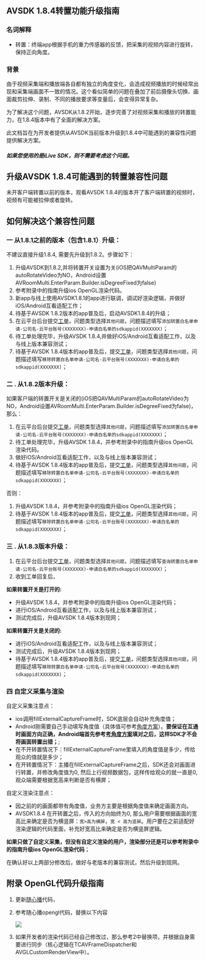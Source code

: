 ## AVSDK 1.8.4转置功能升级指南

### 名词解释

* 转置：终端app根据手机的重力传感器的反馈，把采集的视频内容进行旋转，保持正向角度。

### 背景

由于视频采集端和播放端各自都有独立的角度变化，会造成视频播放的时候经常出现和采集端画面不一致的情况。这个看似简单的问题在叠加了前后摄像头切换、画面裁剪拉伸、录制、不同的播放要求等变量后，会变得异常复杂。

为了解决这个问题，AVSDK从1.8.2开始，逐步完善了对视频采集和播放的转置能力，在1.8.4版本中有了全面的解决方案。

此文档旨在为开发者提供从AVSDK当前版本升级到1.8.4中可能遇到的兼容性问题提供解决方案。

##### 如果您使用的是iLive SDK，则不需要考虑这个问题。

## 升级AVSDK 1.8.4可能遇到的转置兼容性问题

未开客户端转置以前的版本，观看AVSDK 1.8.4的版本开了客户端转置的视频时，视频有可能被拉伸或者旋转。


## 如何解决这个兼容性问题

### 一 从1.8.1之前的版本（包含1.8.1）升级：

不建议直接升级1.8.4, 需要先升级到1.8.2。步骤如下：

1. 升级AVSDK到1.8.2,并将转置开关设置为关(iOS把QAVMultiParam的autoRotateVideo为NO，Android设置AVRoomMulti.EnterParam.Builder.isDegreeFixed为false)
2. 参考附录中的指南升级ios OpenGL渲染代码。
3. 新app与线上使用AVSDK1.8.1的app进行联调，调试好渲染逻辑，并做好iOS/Android互看适配工作；
4. 待基于AVSDK 1.8.2版本的app普及后，启动AVSDK1.8.4的升级；
5. 在云平台后台提交[工单](http://console.tcecqpoc.fsphere.cn/workorder/category/create?level1_id=29&level2_id=37&level1_name=%E8%A7%86%E9%A2%91%E4%B8%8E%E9%80%9A%E4%BF%A1%E6%9C%8D%E5%8A%A1&level2_name=%E4%BA%92%E5%8A%A8%E7%9B%B4%E6%92%AD%20%20ILVB)，问题类型选择`其他问题`，问题描述填写`添加转置白名单申请-公司名-云平台账号(XXXXXXX)-申请白名单的sdkappid(XXXXXXX)`；
6. 待工单处理完毕，升级AVSDK 1.8.4,并做好iOS/Android互看适配工作，以及与线上版本兼容测试；
7. 待基于AVSDK 1.8.4版本的app普及后，提交[工单](http://console.tcecqpoc.fsphere.cn/workorder/category/create?level1_id=29&level2_id=37&level1_name=%E8%A7%86%E9%A2%91%E4%B8%8E%E9%80%9A%E4%BF%A1%E6%9C%8D%E5%8A%A1&level2_name=%E4%BA%92%E5%8A%A8%E7%9B%B4%E6%92%AD%20%20ILVB)，问题类型选择`其他问题`，问题描述填写`移除转置白名单申请-公司名-云平台账号(XXXXXXX)-申请白名单的sdkappid(XXXXXXX)`；



### 二 . 从1.8.2版本升级：

如果客户端的转置开关是关闭的(iOS把QAVMultiParam的autoRotateVideo为NO，Android设置AVRoomMulti.EnterParam.Builder.isDegreeFixed为false)，那么：

1. 在云平台后台提交[工单](http://console.tcecqpoc.fsphere.cn/workorder/category/create?level1_id=29&level2_id=37&level1_name=%E8%A7%86%E9%A2%91%E4%B8%8E%E9%80%9A%E4%BF%A1%E6%9C%8D%E5%8A%A1&level2_name=%E4%BA%92%E5%8A%A8%E7%9B%B4%E6%92%AD%20%20ILVB)，问题类型选择`其他问题`，问题描述填写`添加转置白名单申请-公司名-云平台账号(XXXXXXX)-申请白名单的sdkappid(XXXXXXX)`；
2. 待工单处理完毕，升级AVSDK 1.8.4，并参考附录中的指南升级ios OpenGL渲染代码。
3. 做好iOS/Android互看适配工作，以及与线上版本兼容测试；
5. 待基于AVSDK 1.8.4版本的app普及后，提交[工单](http://console.tcecqpoc.fsphere.cn/workorder/category/create?level1_id=29&level2_id=37&level1_name=%E8%A7%86%E9%A2%91%E4%B8%8E%E9%80%9A%E4%BF%A1%E6%9C%8D%E5%8A%A1&level2_name=%E4%BA%92%E5%8A%A8%E7%9B%B4%E6%92%AD%20%20ILVB)，问题类型选择`其他问题`，问题描述填写`移除转置白名单申请-公司名-云平台账号(XXXXXXX)-申请白名单的sdkappid(XXXXXXX)`；


否则：

1. 升级AVSDK 1.8.4，并参考附录中的指南升级ios OpenGL渲染代码；
2. 待基于AVSDK 1.8.4版本的app普及后，提交[工单](http://console.tcecqpoc.fsphere.cn/workorder/category/create?level1_id=29&level2_id=37&level1_name=%E8%A7%86%E9%A2%91%E4%B8%8E%E9%80%9A%E4%BF%A1%E6%9C%8D%E5%8A%A1&level2_name=%E4%BA%92%E5%8A%A8%E7%9B%B4%E6%92%AD%20%20ILVB)，问题类型选择`其他问题`，问题描述填写`移除转置白名单申请-公司名-云平台账号(XXXXXXX)-申请白名单的sdkappid(XXXXXXX)`；

### 三 . 从1.8.3版本升级：

1. 在云平台后台提交[工单](http://console.tcecqpoc.fsphere.cn/workorder/category/create?level1_id=29&level2_id=37&level1_name=%E8%A7%86%E9%A2%91%E4%B8%8E%E9%80%9A%E4%BF%A1%E6%9C%8D%E5%8A%A1&level2_name=%E4%BA%92%E5%8A%A8%E7%9B%B4%E6%92%AD%20%20ILVB)，问题类型选择`其他问题`，问题描述填写`查询转置白名单申请-公司名-云平台账号(XXXXXXX)-申请白名单的sdkappid(XXXXXXX)`；
2. 收到工单回复后，

**如果转置开关是打开的:**

* 升级AVSDK 1.8.4，并参考附录中的指南升级ios OpenGL渲染代码；
* 进行iOS/Android互看适配工作，以及与线上版本兼容测试；
* 测试完成后，升级AVSDK 1.8.4版本到现网；

**如果转置开关是关闭的:**

* 进行iOS/Android互看适配工作，以及与线上版本兼容测试；
* 测试完成后，升级AVSDK 1.8.4版本到现网；
* 待基于AVSDK 1.8.4版本的app普及后，提交[工单](http://console.tcecqpoc.fsphere.cn/workorder/category/create?level1_id=29&level2_id=37&level1_name=%E8%A7%86%E9%A2%91%E4%B8%8E%E9%80%9A%E4%BF%A1%E6%9C%8D%E5%8A%A1&level2_name=%E4%BA%92%E5%8A%A8%E7%9B%B4%E6%92%AD%20%20ILVB)，问题类型选择`其他问题`，问题描述填写`移除转置白名单申请-公司名-云平台账号(XXXXXXX)-申请白名单的sdkappid(XXXXXXX)`；

### 四 自定义采集与渲染

自定义采集注意点：

* ios调用fillExternalCaptureFrame时，SDK底层会自动补充角度值；
* Android刚需要自己手动填写角度值（具体值可参考[角度方案](https://github.com/tencentyun/qcloud-documents/blob/master/product/%E8%A7%86%E9%A2%91%E6%9C%8D%E5%8A%A1/%E4%BA%92%E5%8A%A8%E7%9B%B4%E6%92%AD/newDoc/%E8%A7%92%E5%BA%A6%E6%96%B9%E6%A1%88.md)）。**要保证在互通时画面方向正确，Android端首先参考[考角度方案](https://github.com/tencentyun/qcloud-documents/blob/master/product/%E8%A7%86%E9%A2%91%E6%9C%8D%E5%8A%A1/%E4%BA%92%E5%8A%A8%E7%9B%B4%E6%92%AD/newDoc/%E8%A7%92%E5%BA%A6%E6%96%B9%E6%A1%88.md)填对之后，这样SDK才不会将画面转置出错；**;
* 在不开转置情况下：fillExternalCaptureFrame里填入的角度值是多少，传给观众的值就是多少；
* 在开转置情况下：主播在fillExternalCaptureFrame之后，SDK还会对画面进行转置，并修改角度值为0, 然后上行视频数据包，这样传给观众的就一直是0, 观众端需要根据宽高来判断是否有横屏；

自定义渲染注意点：

* 因之前的的画面都带有角度值，业务方主要是根据角度值来确定画面方向。
* AVSDK1.8.4 在开转置之后，传入的方向始终为0, 那么用户需要根据画面的宽高比来确定是否为横竖屏：`宽>高为横屏`，`宽 < 高为竖屏`。用户要在之前适配好渲染逻辑的代码里面，补充好宽高比来确定是否为横竖屏逻辑。

**如果只做了自定义采集，但没有自定义渲染的用户，渲染部分还是可以参考附录中的指南升级ios OpenGL渲染代码**；

在确认好以上两部分修改后，做好与老版本的兼容测试，然后升级到现网。


## 附录 OpenGL代码升级指南

1. 更新[随心播](https://github.com/zhaoyang21cn/iOS_Suixinbo)代码，
2. 参考随心播opengl代码，替换以下内容
	
	![](http://imgcache.tcecqpoc.fsphere.cn/image/mc.qcloudimg.com/static/img/94f24136772e38c77fe40a1968163539/mergeopengl.png)
	
3. 如果开发者的渲染代码已经自己修改过，那么参考2中替换项，并根据自身需要进行同步（核心逻辑在TCAVFrameDispatcher和AVGLCustomRenderView中）。
